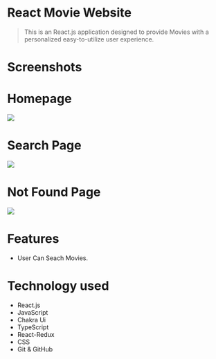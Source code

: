 # React Movie Website

> This is an React.js application designed to provide Movies with a personalized easy-to-utilize user experience.

# Screenshots

# Homepage

<img src='https://i.postimg.cc/jdjjNyfm/Screenshot-2023-04-11-183713.png' />

# Search Page

<img src="https://i.postimg.cc/0NCgcBRf/Screenshot-2023-04-11-183835.png" />

# Not Found Page

<img src='https://i.postimg.cc/T1zHRVv1/Screenshot-2023-04-11-184003.png' />

# Features

- User Can Seach Movies.

# Technology used

- React.js
- JavaScript
- Chakra Ui
- TypeScript
- React-Redux
- CSS
- Git & GitHub
